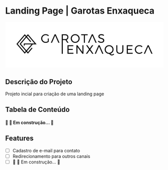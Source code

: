# Landing Page | Garotas Enxaqueca

![](./static/01_GE_Logo_black.png)

## Descrição do Projeto
<p> Projeto incial para criação de uma landing page</p>

## Tabela de Conteúdo 
<h4> 
	🚧 🚀 Em construção...  🚧
</h4>

## Features

- [ ] Cadastro de e-mail para contato
- [ ] Redirecionamento para outros canais
- [ ] 🚧 🚀 Em construção...  🚧